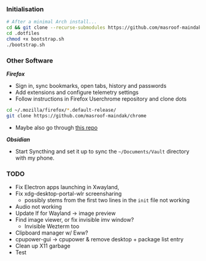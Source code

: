 ### Initialisation

```bash
# After a minimal Arch install...
cd && git clone --recurse-submodules https://github.com/masroof-maindak/.dotfiles
cd .dotfiles
chmod +x bootstrap.sh
./bootstrap.sh
```

### Other Software

***Firefox***

- Sign in, sync bookmarks, open tabs, history and passwords
- Add extensions and configure telemetry settings
- Follow instructions in Firefox Userchrome repository and clone dots
```bash
cd ~/.mozilla/firefox/*.default-release/
git clone https://github.com/masroof-maindak/chrome
```
- Maybe also go through [this repo](https://github.com/SpitFire-666/Firefox-Stuff)

***Obsidian***

- Start Syncthing and set it up to sync the `~/Documents/Vault` directory with my phone.

### TODO

- Fix Electron apps launching in Xwayland,
- Fix xdg-desktop-portal-wlr screensharing
	- possibly stems from the first two lines in the `init` file not working
- Audio not working
- Update lf for Wayland -> image preview
- Find image viewer, or fix invisible imv window?
	- Invisible Wezterm too
- Clipboard manager w/ Eww?
- cpupower-gui -> cpupower & remove desktop + package list entry
- Clean up X11 garbage
- Test
